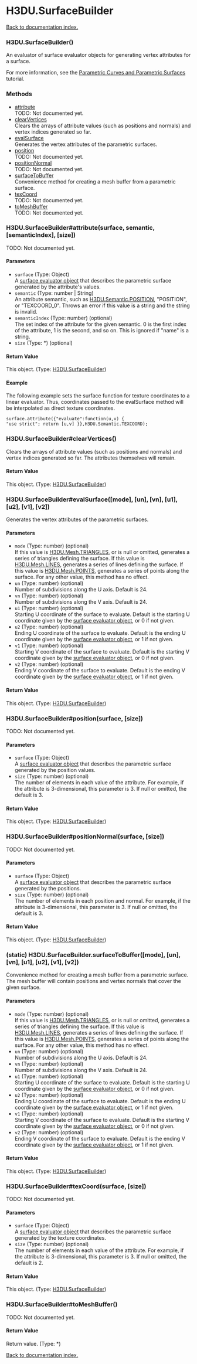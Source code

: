 # H3DU.SurfaceBuilder

[Back to documentation index.](index.md)

<a name='H3DU.SurfaceBuilder'></a>
### H3DU.SurfaceBuilder()

An evaluator of surface evaluator objects for generating
vertex attributes for a surface.

For more information, see the <a href="tutorial-surfaces.md">Parametric Curves and Parametric Surfaces</a> tutorial.

### Methods

* [attribute](#H3DU.SurfaceBuilder_attribute)<br>TODO: Not documented yet.
* [clearVertices](#H3DU.SurfaceBuilder_clearVertices)<br>Clears the arrays of attribute values (such as positions and normals)
and vertex indices generated so far.
* [evalSurface](#H3DU.SurfaceBuilder_evalSurface)<br>Generates the vertex attributes of the parametric surfaces.
* [position](#H3DU.SurfaceBuilder_position)<br>TODO: Not documented yet.
* [positionNormal](#H3DU.SurfaceBuilder_positionNormal)<br>TODO: Not documented yet.
* [surfaceToBuffer](#H3DU.SurfaceBuilder.surfaceToBuffer)<br>Convenience method for creating a mesh buffer from a parametric
surface.
* [texCoord](#H3DU.SurfaceBuilder_texCoord)<br>TODO: Not documented yet.
* [toMeshBuffer](#H3DU.SurfaceBuilder_toMeshBuffer)<br>TODO: Not documented yet.

<a name='H3DU.SurfaceBuilder_attribute'></a>
### H3DU.SurfaceBuilder#attribute(surface, semantic, [semanticIndex], [size])

TODO: Not documented yet.

#### Parameters

* `surface` (Type: Object)<br>A <a href="H3DU.Surface.md">surface evaluator object</a> that describes the parametric surface generated by the attribute's values.
* `semantic` (Type: number | String)<br>An attribute semantic, such as <a href="H3DU.Semantic.md#H3DU.Semantic.POSITION">H3DU.Semantic.POSITION</a>, "POSITION", or "TEXCOORD_0". Throws an error if this value is a string and the string is invalid.
* `semanticIndex` (Type: number) (optional)<br>The set index of the attribute for the given semantic. 0 is the first index of the attribute, 1 is the second, and so on. This is ignored if "name" is a string.
* `size` (Type: *) (optional)

#### Return Value

This object. (Type: <a href="H3DU.SurfaceBuilder.md">H3DU.SurfaceBuilder</a>)

#### Example

The following example sets the surface
function for texture coordinates to a linear evaluator. Thus, coordinates passed to the
evalSurface method will be interpolated as direct
texture coordinates.

    surface.attribute({"evaluate":function(u,v) {
    "use strict"; return [u,v] }},H3DU.Semantic.TEXCOORD);

<a name='H3DU.SurfaceBuilder_clearVertices'></a>
### H3DU.SurfaceBuilder#clearVertices()

Clears the arrays of attribute values (such as positions and normals)
and vertex indices generated so far. The attributes themselves will remain.

#### Return Value

This object. (Type: <a href="H3DU.SurfaceBuilder.md">H3DU.SurfaceBuilder</a>)

<a name='H3DU.SurfaceBuilder_evalSurface'></a>
### H3DU.SurfaceBuilder#evalSurface([mode], [un], [vn], [u1], [u2], [v1], [v2])

Generates the vertex attributes of the parametric surfaces.

#### Parameters

* `mode` (Type: number) (optional)<br>If this value is <a href="H3DU.Mesh.md#H3DU.Mesh.TRIANGLES">H3DU.Mesh.TRIANGLES</a>, or is null or omitted, generates a series of triangles defining the surface. If this value is <a href="H3DU.Mesh.md#H3DU.Mesh.LINES">H3DU.Mesh.LINES</a>, generates a series of lines defining the surface. If this value is <a href="H3DU.Mesh.md#H3DU.Mesh.POINTS">H3DU.Mesh.POINTS</a>, generates a series of points along the surface. For any other value, this method has no effect.
* `un` (Type: number) (optional)<br>Number of subdivisions along the U axis. Default is 24.
* `vn` (Type: number) (optional)<br>Number of subdivisions along the V axis. Default is 24.
* `u1` (Type: number) (optional)<br>Starting U coordinate of the surface to evaluate. Default is the starting U coordinate given by the <a href="H3DU.Surface.md">surface evaluator object</a>, or 0 if not given.
* `u2` (Type: number) (optional)<br>Ending U coordinate of the surface to evaluate. Default is the ending U coordinate given by the <a href="H3DU.Surface.md">surface evaluator object</a>, or 1 if not given.
* `v1` (Type: number) (optional)<br>Starting V coordinate of the surface to evaluate. Default is the starting V coordinate given by the <a href="H3DU.Surface.md">surface evaluator object</a>, or 0 if not given.
* `v2` (Type: number) (optional)<br>Ending V coordinate of the surface to evaluate. Default is the ending V coordinate given by the <a href="H3DU.Surface.md">surface evaluator object</a>, or 1 if not given.

#### Return Value

This object. (Type: <a href="H3DU.SurfaceBuilder.md">H3DU.SurfaceBuilder</a>)

<a name='H3DU.SurfaceBuilder_position'></a>
### H3DU.SurfaceBuilder#position(surface, [size])

TODO: Not documented yet.

#### Parameters

* `surface` (Type: Object)<br>A <a href="H3DU.Surface.md">surface evaluator object</a> that describes the parametric surface generated by the position values.
* `size` (Type: number) (optional)<br>The number of elements in each value of the attribute. For example, if the attribute is 3-dimensional, this parameter is 3. If null or omitted, the default is 3.

#### Return Value

This object. (Type: <a href="H3DU.SurfaceBuilder.md">H3DU.SurfaceBuilder</a>)

<a name='H3DU.SurfaceBuilder_positionNormal'></a>
### H3DU.SurfaceBuilder#positionNormal(surface, [size])

TODO: Not documented yet.

#### Parameters

* `surface` (Type: Object)<br>A <a href="H3DU.Surface.md">surface evaluator object</a> that describes the parametric surface generated by the positions.
* `size` (Type: number) (optional)<br>The number of elements in each position and normal. For example, if the attribute is 3-dimensional, this parameter is 3. If null or omitted, the default is 3.

#### Return Value

This object. (Type: <a href="H3DU.SurfaceBuilder.md">H3DU.SurfaceBuilder</a>)

<a name='H3DU.SurfaceBuilder.surfaceToBuffer'></a>
### (static) H3DU.SurfaceBuilder.surfaceToBuffer([mode], [un], [vn], [u1], [u2], [v1], [v2])

Convenience method for creating a mesh buffer from a parametric
surface. The mesh buffer will contain positions and vertex normals that
cover the given surface.

#### Parameters

* `mode` (Type: number) (optional)<br>If this value is <a href="H3DU.Mesh.md#H3DU.Mesh.TRIANGLES">H3DU.Mesh.TRIANGLES</a>, or is null or omitted, generates a series of triangles defining the surface. If this value is <a href="H3DU.Mesh.md#H3DU.Mesh.LINES">H3DU.Mesh.LINES</a>, generates a series of lines defining the surface. If this value is <a href="H3DU.Mesh.md#H3DU.Mesh.POINTS">H3DU.Mesh.POINTS</a>, generates a series of points along the surface. For any other value, this method has no effect.
* `un` (Type: number) (optional)<br>Number of subdivisions along the U axis. Default is 24.
* `vn` (Type: number) (optional)<br>Number of subdivisions along the V axis. Default is 24.
* `u1` (Type: number) (optional)<br>Starting U coordinate of the surface to evaluate. Default is the starting U coordinate given by the <a href="H3DU.Surface.md">surface evaluator object</a>, or 0 if not given.
* `u2` (Type: number) (optional)<br>Ending U coordinate of the surface to evaluate. Default is the ending U coordinate given by the <a href="H3DU.Surface.md">surface evaluator object</a>, or 1 if not given.
* `v1` (Type: number) (optional)<br>Starting V coordinate of the surface to evaluate. Default is the starting V coordinate given by the <a href="H3DU.Surface.md">surface evaluator object</a>, or 0 if not given.
* `v2` (Type: number) (optional)<br>Ending V coordinate of the surface to evaluate. Default is the ending V coordinate given by the <a href="H3DU.Surface.md">surface evaluator object</a>, or 1 if not given.

#### Return Value

This object. (Type: <a href="H3DU.SurfaceBuilder.md">H3DU.SurfaceBuilder</a>)

<a name='H3DU.SurfaceBuilder_texCoord'></a>
### H3DU.SurfaceBuilder#texCoord(surface, [size])

TODO: Not documented yet.

#### Parameters

* `surface` (Type: Object)<br>A <a href="H3DU.Surface.md">surface evaluator object</a> that describes the parametric surface generated by the texture coordinates.
* `size` (Type: number) (optional)<br>The number of elements in each value of the attribute. For example, if the attribute is 3-dimensional, this parameter is 3. If null or omitted, the default is 2.

#### Return Value

This object. (Type: <a href="H3DU.SurfaceBuilder.md">H3DU.SurfaceBuilder</a>)

<a name='H3DU.SurfaceBuilder_toMeshBuffer'></a>
### H3DU.SurfaceBuilder#toMeshBuffer()

TODO: Not documented yet.

#### Return Value

Return value. (Type: *)

[Back to documentation index.](index.md)
